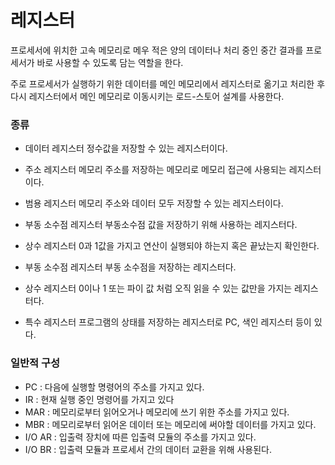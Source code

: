 # 레지스터

프로세서에 위치한 고속 메모리로 메우 적은 양의 데이터나 처리 중인 중간 결과를 프로세서가 바로 사용할 수 있도록 담는 역할을 한다.

주로 프로세서가 실행하기 위한 데이터를 메인 메모리에서 레지스터로 옮기고 처리한 후 다시 레지스터에서 메인 메모리로 이동시키는 로드-스토어 설계를 사용한다.

### 종류

- 데이터 레지스터
  정수값을 저장할 수 있는 레지스터이다.

- 주소 레지스터
  메모리 주소를 저장하는 메모리로 메모리 접근에 사용되는 레지스터이다.
- 범용 레지스터
  메모리 주소와 데이터 모두 저장할 수 있는 레지스터이다.

- 부동 소수점 레지스터
  부동소수점 값을 저장하기 위해 사용하는 레지스터다.

- 상수 레지스터
  0과 1값을 가지고 연산이 실행되야 하는지 혹은 끝났는지 확인한다.

- 부동 소수점 레지스터
  부동 소수점을 저장하는 레지스터다.
- 상수 레지스터
  0이나 1 또는 파이 값 처럼 오직 읽을 수 있는 값만을 가지는 레지스터다.

- 특수 레지스터
  프로그램의 상태를 저장하는 레지스터로 PC, 색인 레지스터 등이 있다.

### 일반적 구성

- PC : 다음에 실행할 명령어의 주소를 가지고 있다.
- IR : 현재 실행 중인 명령어를 가지고 있다
- MAR : 메모리로부터 읽어오거나 메모리에 쓰기 위한 주소를 가지고 있다.
- MBR : 메모리로부터 읽어온 데이터 또는 메모리에 써야할 데이터를 가지고 있다.
- I/O AR : 입출력 장치에 따른 입출력 모듈의 주소를 가지고 있다.
- I/O BR : 입출력 모듈과 프로세서 간의 데이터 교환을 위해 사용된다.